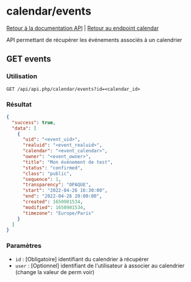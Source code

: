 # calendar/events

[Retour à la documentation API](../../README.md#utilisation-de-lapi) | [Retour au endpoint calendar](../README.md#calendar)

API permettant de récupérer les événements associés à un calendrier

## GET events

### Utilisation

```url
GET /api/api.php/calendar/events?id=<calendar_id>
```

### Résultat

```json
{
  "success": true,
  "data": [
    {
      "uid": "<event_uid>",
      "realuid": "<event_realuid>",
      "calendar": "<event_calendar>",
      "owner": "<event_owner>",
      "title": "Mon événement de test",
      "status": "confirmed",
      "class": "public",
      "sequence": 1,
      "transparency": "OPAQUE",
      "start": "2022-04-26 16:30:00",
      "end": "2022-04-26 20:00:00",
      "created": 1650901534,
      "modified": 1650901534,
      "timezone": "Europe/Paris"
    }
  ]
}
```

### Paramètres

 - `id` : [Obligatoire] identifiant du calendrier à récupérer
 - `user` : [Optionnel] identifiant de l'utilisateur à associer au calendrier (change la valeur de perm voir)